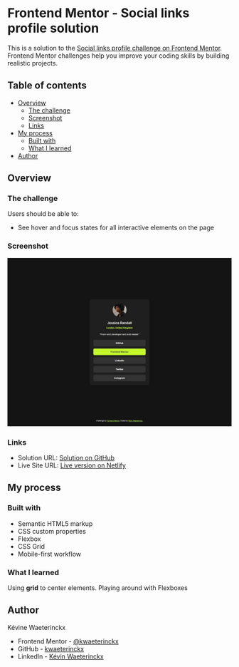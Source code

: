 # Frontend Mentor - Social links profile solution

This is a solution to the [Social links profile challenge on Frontend Mentor](https://www.frontendmentor.io/challenges/social-links-profile-UG32l9m6dQ). Frontend Mentor challenges help you improve your coding skills by building realistic projects. 

## Table of contents

- [Overview](#overview)
  - [The challenge](#the-challenge)
  - [Screenshot](#screenshot)
  - [Links](#links)
- [My process](#my-process)
  - [Built with](#built-with)
  - [What I learned](#what-i-learned)
- [Author](#author)

## Overview

### The challenge

Users should be able to:

- See hover and focus states for all interactive elements on the page

### Screenshot

![](./screenshots/screenshot-desktop.jpeg)

### Links

- Solution URL: [Solution on GitHub](https://github.com/kwaeterinckx/FrontendMentorChallenge-RecipePage)
- Live Site URL: [Live version on Netlify](https://inspiring-smakager-a9f846.netlify.app/)

## My process

### Built with

- Semantic HTML5 markup
- CSS custom properties
- Flexbox
- CSS Grid
- Mobile-first workflow

### What I learned

Using **grid** to center elements.
Playing around with Flexboxes

## Author

Kévine Waeterinckx

- Frontend Mentor - [@kwaeterinckx](https://www.frontendmentor.io/profile/kwaeterinckx)
- GitHub - [kwaeterinckx](https://github.com/kwaeterinckx)
- LinkedIn - [Kévin Waeterinckx](https://www.linkedin.com/in/kévin-waeterinckx-58256518a)